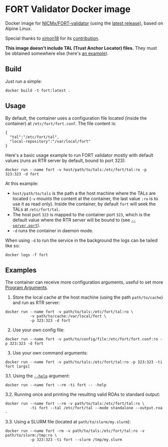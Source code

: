 # FORT Validator Docker image

Docker image for [NICMx/FORT-validator](https://github.com/NICMx/FORT-validator) (using the [latest release](https://github.com/NICMx/FORT-validator/releases/latest)), based on Alpine Linux.

Special thanks to [ximon18](https://github.com/ximon18) for its [contribution](https://github.com/NICMx/FORT-validator/issues/17).

**This image doesn't include TAL (Trust Anchor Locator) files.** They must be obtained somewhere else (here's [an example](https://github.com/NICMx/FORT-validator/tree/master/examples/tal)).

## Build

Just run a simple:

```
docker build -t fort:latest .
```

## Usage

By default, the container uses a configuration file located (inside the container) at `/etc/fort/fort.conf`. The file content is:

```
{
  "tal":"/etc/fort/tal",
  "local-repository":"/var/local/fort"
}
```

Here's a basic usage example to run FORT validator mostly with default values (runs as RTR server by default, bound to port 323):

```
docker run --name fort -v host/path/to/tals:/etc/fort/tal:ro -p 323:323 -d fort
```

At this example:
- `host/path/to/tals` is the path a the host machine where the TALs are located (`-v` mounts the content at the container, the last value `:ro` is to use it as read only). Inside the container, by default `fort` will seek the TALs at `/etc/fort/tal`.
- The host port `323` is mapped to the container port `323`, which is the default value where the RTR server will be bound to (see [`--server.port`](https://nicmx.github.io/FORT-validator/usage.html#--serverport)).
- `-d` runs the container in daemon mode.

When using `-d` to run the service in the background the logs can be tailed like so:

```
docker logs -f fort
```

## Examples

The container can receive more configuration arguments, useful to set more [Program Arguments](https://nicmx.github.io/FORT-validator/usage.html).

1. Store the local cache at the host machine (using the path `path/to/cache`) and run as RTR server:

```
docker run --name fort -v path/to/tals:/etc/fort/tal:ro \
           -v path/to/cache:/var/local/fort \
           -p 323:323 -d fort
```

2. Use your own config file:

```
docker run --name fort -v path/to/config/file:/etc/fort/fort.conf:ro -p 323:323 -d fort
```

3. Use your own command arguments:

```
docker run --name fort -v path/to/tals:/etc/fort/tal:ro -p 323:323 -ti fort [args]
```

3.1. Using the [`--help`](https://nicmx.github.io/FORT-validator/usage.html#--help) argument:

```
docker run --name fort --rm -ti fort -- -help
```

3.2. Running once and printing the resulting valid ROAs to standard output:

```
docker run --name fort --rm -v path/to/tals:/etc/fort/tal:ro \
           -ti fort --tal /etc/fort/tal --mode standalone --output.roa -
```

3.3. Using a SLURM file (located at `path/to/slurm/my.slurm`):

```
docker run --name fort -rm -v path/to/tals:/etc/fort/tal:ro -v path/to/slurm:/tmp:ro \
           -p 323:323 -ti fort --slurm /tmp/my.slurm
```
